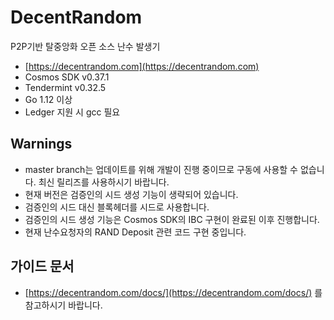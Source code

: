 # DecentRandom

P2P기반 탈중앙화 오픈 소스 난수 발생기

- [https://decentrandom.com](https://decentrandom.com)
- Cosmos SDK v0.37.1
- Tendermint v0.32.5
- Go 1.12 이상
- Ledger 지원 시 gcc 필요

## Warnings

- master branch는 업데이트를 위해 개발이 진행 중이므로 구동에 사용할 수 없습니다. 최신 릴리즈를 사용하시기 바랍니다.
- 현재 버전은 검증인의 시드 생성 기능이 생략되어 있습니다.
- 검증인의 시드 대신 블록헤더를 시드로 사용합니다.
- 검증인의 시드 생성 기능은 Cosmos SDK의 IBC 구현이 완료된 이후 진행합니다.
- 현재 난수요청자의 RAND Deposit 관련 코드 구현 중입니다.

## 가이드 문서

- [https://decentrandom.com/docs/](https://decentrandom.com/docs/) 를 참고하시기 바랍니다.
